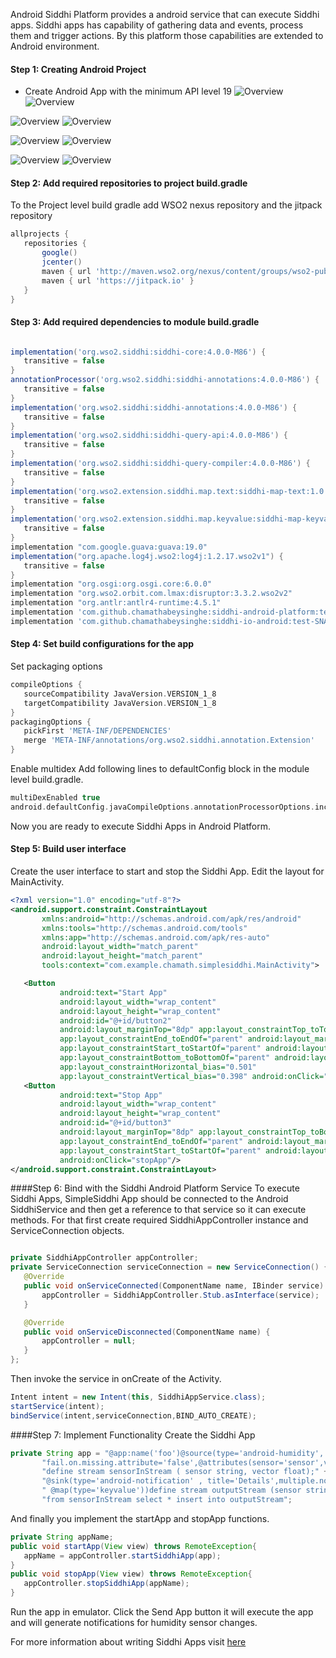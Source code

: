 Android Siddhi Platform provides a android service that can execute Siddhi apps. Siddhi apps has capability of gathering data and events, process them and trigger actions. By this platform those capabilities are extended to Android environment.  

#### Step 1: Creating Android Project

* Create Android App with the minimum API level 19
![](../images/tutorial/create-project.png?raw=true "Overview")
![](../docs/images/tutorial/create-project.png?raw=true "Overview")

![](../images/tutorial/target-project.png?raw=true "Overview")
![](../docs/images/tutorial/target-project.png?raw=true "Overview")

![](../images/tutorial/select-project.png?raw=true "Overview")
![](../docs/images/tutorial/select-project.png?raw=true "Overview")

![](../images/tutorial/activity-project.png?raw=true "Overview")
![](../docs/images/tutorial/activity-project.png?raw=true "Overview")

#### Step 2: Add required repositories to project build.gradle

To the Project level build gradle add WSO2 nexus repository and the jitpack repository

```groovy
allprojects {
   repositories {
       google()
       jcenter()
       maven { url 'http://maven.wso2.org/nexus/content/groups/wso2-public/' }
       maven { url 'https://jitpack.io' }
   }
}
```
    
#### Step 3: Add required dependencies to module build.gradle

```groovy

implementation('org.wso2.siddhi:siddhi-core:4.0.0-M86') {
   transitive = false
}
annotationProcessor('org.wso2.siddhi:siddhi-annotations:4.0.0-M86') {
   transitive = false
}
implementation('org.wso2.siddhi:siddhi-annotations:4.0.0-M86') {
   transitive = false
}
implementation('org.wso2.siddhi:siddhi-query-api:4.0.0-M86') {
   transitive = false
}
implementation('org.wso2.siddhi:siddhi-query-compiler:4.0.0-M86') {
   transitive = false
}
implementation('org.wso2.extension.siddhi.map.text:siddhi-map-text:1.0.2') {
   transitive = false
}
implementation('org.wso2.extension.siddhi.map.keyvalue:siddhi-map-keyvalue:1.0.1') {
   transitive = false
}
implementation "com.google.guava:guava:19.0"
implementation("org.apache.log4j.wso2:log4j:1.2.17.wso2v1") {
   transitive = false
}
implementation "org.osgi:org.osgi.core:6.0.0"
implementation "org.wso2.orbit.com.lmax:disruptor:3.3.2.wso2v2"
implementation "org.antlr:antlr4-runtime:4.5.1"
implementation 'com.github.chamathabeysinghe:siddhi-android-platform:test-SNAPSHOT'
implementation 'com.github.chamathabeysinghe:siddhi-io-android:test-SNAPSHOT'

```

#### Step 4: Set build configurations for the app
Set packaging options 
```groovy
compileOptions {
   sourceCompatibility JavaVersion.VERSION_1_8
   targetCompatibility JavaVersion.VERSION_1_8
}
packagingOptions {
   pickFirst 'META-INF/DEPENDENCIES'
   merge 'META-INF/annotations/org.wso2.siddhi.annotation.Extension'
}
```
Enable multidex 
Add following lines to defaultConfig block in the module level build.gradle. 
```groovy
multiDexEnabled true
android.defaultConfig.javaCompileOptions.annotationProcessorOptions.includeCompileClasspath = true
```
Now you are ready to execute Siddhi Apps in Android Platform. 

#### Step 5: Build user interface
Create the user interface to start and stop the Siddhi App. Edit the layout for MainActivity. 


```xml
<?xml version="1.0" encoding="utf-8"?>
<android.support.constraint.ConstraintLayout
       xmlns:android="http://schemas.android.com/apk/res/android"
       xmlns:tools="http://schemas.android.com/tools"
       xmlns:app="http://schemas.android.com/apk/res-auto"
       android:layout_width="match_parent"
       android:layout_height="match_parent"
       tools:context="com.example.chamath.simplesiddhi.MainActivity">

   <Button
           android:text="Start App"
           android:layout_width="wrap_content"
           android:layout_height="wrap_content"
           android:id="@+id/button2"
           android:layout_marginTop="8dp" app:layout_constraintTop_toTopOf="parent"
           app:layout_constraintEnd_toEndOf="parent" android:layout_marginEnd="8dp"
           app:layout_constraintStart_toStartOf="parent" android:layout_marginStart="8dp"
           app:layout_constraintBottom_toBottomOf="parent" android:layout_marginBottom="8dp"
           app:layout_constraintHorizontal_bias="0.501"
           app:layout_constraintVertical_bias="0.398" android:onClick="startApp"/>
   <Button
           android:text="Stop App"
           android:layout_width="wrap_content"
           android:layout_height="wrap_content"
           android:id="@+id/button3"
           android:layout_marginTop="8dp" app:layout_constraintTop_toBottomOf="@+id/button2"
           app:layout_constraintEnd_toEndOf="parent" android:layout_marginEnd="8dp"
           app:layout_constraintStart_toStartOf="parent" android:layout_marginStart="8dp"
           android:onClick="stopApp"/>
</android.support.constraint.ConstraintLayout>
```

####Step 6: Bind with the Siddhi Android Platform Service 
To execute Siddhi Apps, SimpleSiddhi App should be connected to the Android SiddhiService and then get a reference to that service so it can execute methods. For that first create required SiddhiAppController instance and ServiceConnection objects. 

```java

private SiddhiAppController appController;
private ServiceConnection serviceConnection = new ServiceConnection() {
   @Override
   public void onServiceConnected(ComponentName name, IBinder service) {
       appController = SiddhiAppController.Stub.asInterface(service);
   }

   @Override
   public void onServiceDisconnected(ComponentName name) {
       appController = null;
   }
};

```
Then invoke the service in onCreate of the Activity. 

```java
Intent intent = new Intent(this, SiddhiAppService.class);
startService(intent);
bindService(intent,serviceConnection,BIND_AUTO_CREATE);
```
####Step 7: Implement Functionality
Create the Siddhi App 
```java
private String app = "@app:name('foo')@source(type='android-humidity', @map(type='keyvalue'," +
       "fail.on.missing.attribute='false',@attributes(sensor='sensor',vector='humidity')))" +
       "define stream sensorInStream ( sensor string, vector float);" +
       "@sink(type='android-notification' , title='Details',multiple.notifications = 'true'," +
       " @map(type='keyvalue'))define stream outputStream (sensor string, vector float); " +
       "from sensorInStream select * insert into outputStream";

```
And finally you implement the startApp and stopApp functions.
```java
private String appName;
public void startApp(View view) throws RemoteException{
   appName = appController.startSiddhiApp(app);
}
public void stopApp(View view) throws RemoteException{
   appController.stopSiddhiApp(appName);
}
```
Run the app in emulator. Click the Send App button it will execute the app and will generate notifications for humidity sensor changes.  

For more information about writing Siddhi Apps visit [here](https://wso2.github.io/siddhi/)
